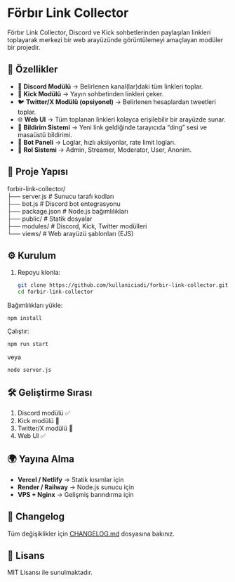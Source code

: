 # Förbır Link Collector

Förbır Link Collector, Discord ve Kick sohbetlerinden paylaşılan linkleri toplayarak merkezi bir web arayüzünde görüntülemeyi amaçlayan modüler bir projedir.

## 🚀 Özellikler
- 📡 **Discord Modülü** → Belirlenen kanal(lar)daki tüm linkleri toplar.  
- 🎥 **Kick Modülü** → Yayın sohbetinden linkleri çeker.  
- 🐦 **Twitter/X Modülü (opsiyonel)** → Belirlenen hesaplardan tweetleri toplar.  
- 🌐 **Web UI** → Tüm toplanan linkleri kolayca erişilebilir bir arayüzde sunar.  
- 🔔 **Bildirim Sistemi** → Yeni link geldiğinde tarayıcıda “ding” sesi ve masaüstü bildirimi.  
- 📝 **Bot Paneli** → Loglar, hızlı aksiyonlar, rate limit logları.  
- 🔑 **Rol Sistemi** → Admin, Streamer, Moderator, User, Anonim.  

## 📂 Proje Yapısı
forbir-link-collector/<br>
├── server.js # Sunucu tarafı kodları<br>
├── bot.js # Discord bot entegrasyonu<br>
├── package.json # Node.js bağımlılıkları<br>
├── public/ # Statik dosyalar<br>
├── modules/ # Discord, Kick, Twitter modülleri<br>
└── views/ # Web arayüzü şablonları (EJS)

## ⚙️ Kurulum
1. Repoyu klonla:
   ```bash
   git clone https://github.com/kullaniciadi/forbir-link-collector.git
   cd forbir-link-collector
Bağımlılıkları yükle:

```
npm install
```
Çalıştır:
```
npm run start
```
veya

```
node server.js
```
## 🛠️ Geliştirme Sırası

1. Discord modülü ✅
2. Kick modülü 🔄
3. Twitter/X modülü 🔄
4. Web UI ✅

## 🌍 Yayına Alma

* **Vercel / Netlify** → Statik kısımlar için
* **Render / Railway** → Node.js sunucu için
* **VPS + Nginx** → Gelişmiş barındırma için

## 📜 Changelog

Tüm değişiklikler için [CHANGELOG.md](./CHANGELOG.md) dosyasına bakınız.

## 📄 Lisans

MIT Lisansı ile sunulmaktadır.